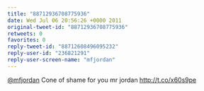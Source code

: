 ```yaml
---
title: "88712936708775936"
date: Wed Jul 06 20:56:26 +0000 2011
original-tweet-id: "88712936708775936"
retweets: 0
favorites: 0
reply-tweet-id: "88712608496095232"
reply-user-id: "236821291"
reply-user-screen-name: "mfjordan"
---
```

<a href="https://twitter.com/mfjordan">@mfjordan</a> Cone of shame for you mr jordan http://t.co/x60s9pe
